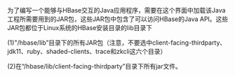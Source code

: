 为了编写一个能够与HBase交互的Java应用程序，需要在这个界面中加载该Java工程所需要用到的JAR包，这些JAR包中包含了可以访问HBase的Java  API。这些JAR包都位于Linux系统的HBase安装目录的lib目录下

(1)"/hbase/lib”目录下的所有JAR包（注意，不要选中client-facing-thirdparty、jdk11、ruby、shaded-clients、trace和zkcli这六个目录）

(2)在“/hbase/lib/client-facing-thirdparty”目录下所有jar文件。
